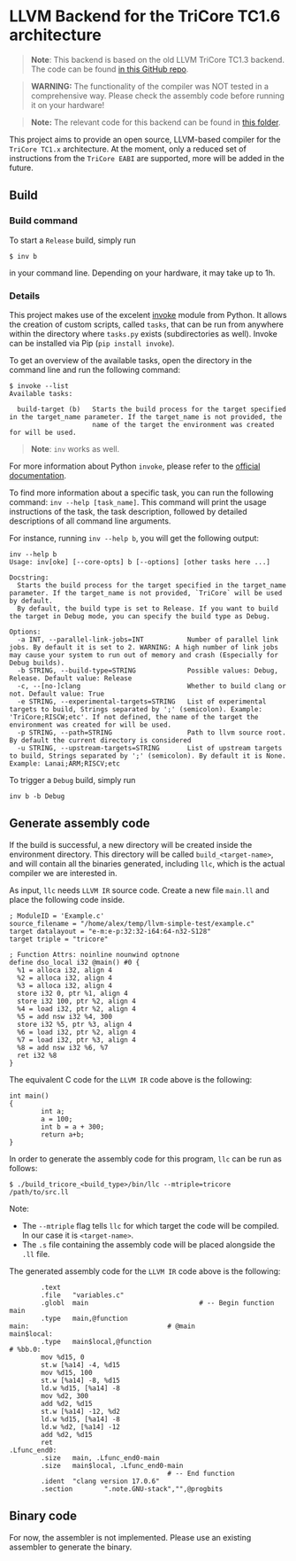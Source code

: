 # LLVM Backend for the TriCore TC1.6 architecture
> **Note**: This backend is based on the old LLVM TriCore TC1.3 backend. The code can be found [in this GitHub repo](https://github.com/TriDis/llvm-tricore).

> **WARNING:** The functionality of the compiler was NOT tested in a comprehensive way. Please check the assembly code before running it on your hardware! 

> **Note:** The relevant code for this backend can be found in [this folder](llvm/lib/Target/TriCore/).

This project aims to provide an open source, LLVM-based compiler for the `TriCore TC1.x` architecture. At the moment, only a reduced set of instructions from the `TriCore EABI` are supported, more will be added in the future.

## Build
### Build command
To start a `Release` build, simply run
```
$ inv b
``` 
in your command line. Depending on your hardware, it may take up to 1h.

### Details

This project makes use of the excelent [invoke](https://www.pyinvoke.org/) module from Python. It allows the creation of custom scripts, called `tasks`, that can be run from anywhere within the directory where `tasks.py` exists (subdirectories as well). Invoke can be installed via Pip (`pip install invoke`).

To get an overview of the available tasks, open the directory in the command line and run the following command:
```
$ invoke --list
Available tasks:

  build-target (b)   Starts the build process for the target specified in the target_name parameter. If the target_name is not provided, the
                     name of the target the environment was created for will be used.
```
>**Note**: `inv` works as well.

For more information about Python `invoke`, please refer to the [official documentation](https://docs.pyinvoke.org/en/stable/).

To find more information about a specific task, you can run the following command: `inv --help [task_name]`. This command will print the usage instructions of the task, the task description, followed by detailed descriptions of all command line arguments.

For instance, running `inv --help b`, you will get the following output:
```
inv --help b
Usage: inv[oke] [--core-opts] b [--options] [other tasks here ...]

Docstring:
  Starts the build process for the target specified in the target_name parameter. If the target_name is not provided, `TriCore` will be used by default.
  By default, the build type is set to Release. If you want to build the target in Debug mode, you can specify the build type as Debug.

Options:
  -a INT, --parallel-link-jobs=INT           Number of parallel link jobs. By default it is set to 2. WARNING: A high number of link jobs may cause your system to run out of memory and crash (Especially for Debug builds).
  -b STRING, --build-type=STRING             Possible values: Debug, Release. Default value: Release
  -c, --[no-]clang                           Whether to build clang or not. Default value: True
  -e STRING, --experimental-targets=STRING   List of experimental targets to build, Strings separated by ';' (semicolon). Example: 'TriCore;RISCW;etc'. If not defined, the name of the target the environment was created for will be used.
  -p STRING, --path=STRING                   Path to llvm source root. By default the current directory is considered
  -u STRING, --upstream-targets=STRING       List of upstream targets to build, Strings separated by ';' (semicolon). By default it is None. Example: Lanai;ARM;RISCV;etc
```
To trigger a `Debug` build, simply run 

```
inv b -b Debug
```

## Generate assembly code

If the build is successful, a new directory will be created inside the environment directory. This directory will be called `build_<target-name>`, and will contain all the binaries generated, including `llc`, which is the actual compiler we are interested in.

As input, `llc` needs `LLVM IR` source code. Create a new file `main.ll` and place the following code inside.
```
; ModuleID = 'Example.c'
source_filename = "/home/alex/temp/llvm-simple-test/example.c"
target datalayout = "e-m:e-p:32:32-i64:64-n32-S128"
target triple = "tricore"

; Function Attrs: noinline nounwind optnone
define dso_local i32 @main() #0 {
  %1 = alloca i32, align 4
  %2 = alloca i32, align 4
  %3 = alloca i32, align 4
  store i32 0, ptr %1, align 4
  store i32 100, ptr %2, align 4
  %4 = load i32, ptr %2, align 4
  %5 = add nsw i32 %4, 300
  store i32 %5, ptr %3, align 4
  %6 = load i32, ptr %2, align 4
  %7 = load i32, ptr %3, align 4
  %8 = add nsw i32 %6, %7
  ret i32 %8
}
```
The equivalent C code for the `LLVM IR` code above is the following:
```
int main()
{
        int a;
        a = 100;
        int b = a + 300;
        return a+b;
}
``` 

In order to generate the assembly code for this program, `llc` can be run as follows:

```
$ ./build_tricore_<build_type>/bin/llc --mtriple=tricore /path/to/src.ll
```

Note: 
  - The `--mtriple` flag tells `llc` for which target the code will be compiled. In our case it is `<target-name>`.
  - The `.s` file containing the assembly code will be placed alongside the `.ll` file.

The generated assembly code for the `LLVM IR` code above is the following:
```
        .text
        .file   "variables.c"
        .globl  main                            # -- Begin function main
        .type   main,@function
main:                                   # @main
main$local:
        .type   main$local,@function
# %bb.0:
        mov %d15, 0
        st.w [%a14] -4, %d15
        mov %d15, 100
        st.w [%a14] -8, %d15
        ld.w %d15, [%a14] -8
        mov %d2, 300
        add %d2, %d15
        st.w [%a14] -12, %d2
        ld.w %d15, [%a14] -8
        ld.w %d2, [%a14] -12
        add %d2, %d15
        ret
.Lfunc_end0:
        .size   main, .Lfunc_end0-main
        .size   main$local, .Lfunc_end0-main
                                        # -- End function
        .ident  "clang version 17.0.6"
        .section        ".note.GNU-stack","",@progbits
```

## Binary code
For now, the assembler is not implemented. Please use an existing assembler to generate the binary.
